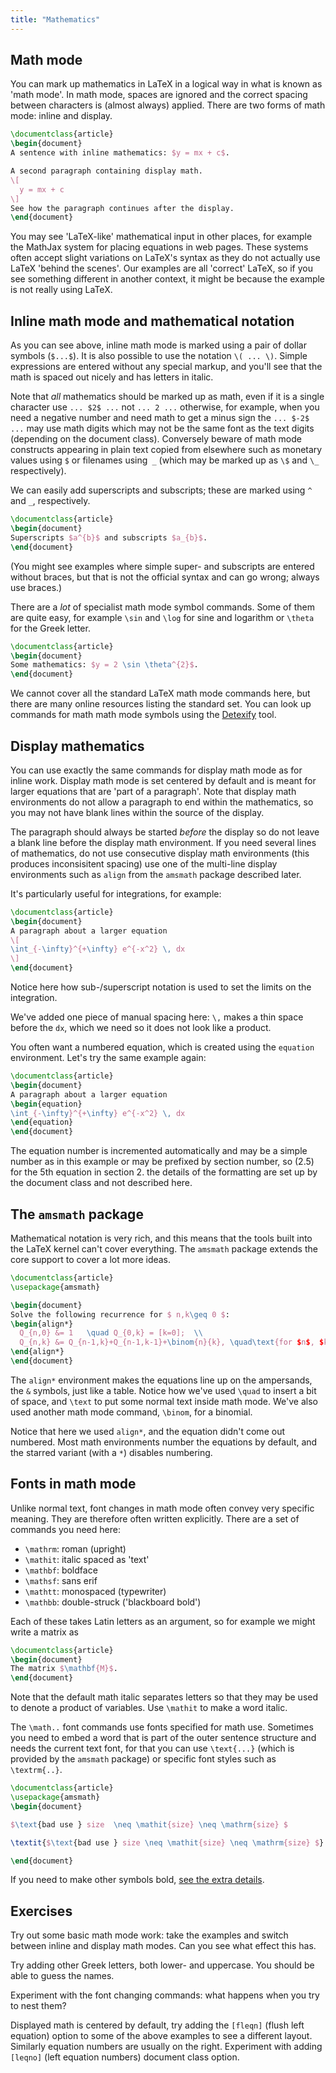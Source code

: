 ```yaml
---
title: "Mathematics"
---
```


## Math mode

You can mark up mathematics in LaTeX in a logical way in what is known as
'math mode'. In math mode, spaces are ignored and the correct spacing between
characters is (almost always) applied. There are two forms of math mode: inline
and display.

```latex
\documentclass{article}
\begin{document}
A sentence with inline mathematics: $y = mx + c$.

A second paragraph containing display math.
\[
  y = mx + c
\]
See how the paragraph continues after the display.
\end{document}
```

You may see 'LaTeX-like' mathematical input in other places, for example
the MathJax system for placing equations in web pages. These systems often
accept slight variations on LaTeX's syntax as they do not actually use LaTeX
'behind the scenes'. Our examples are all 'correct' LaTeX, so if you see
something different in another context, it might be because the example is not
really using LaTeX.

## Inline math mode and mathematical notation

As you can see above, inline math mode is marked using a pair of dollar
symbols (`$...$`). It is also possible to use the notation `\( ... \)`.
Simple expressions are entered without any special markup, and you'll see
that the math is spaced out nicely and has letters in italic.

Note that _all_ mathematics should be marked up as math, even if it is
a single character  use `... $2$ ...`   not `... 2 ...` otherwise, for
example, when you need a negative number and need math to get a minus
sign the `... $-2$ ...` may use math digits which may not be the same
font as the text digits (depending on the document class).
Conversely
beware of math mode constructs appearing in plain text copied from
elsewhere such as  monetary values using `$` or filenames using` _` (which
may be marked up as `\$` and `\_` respectively).

We can easily add superscripts and subscripts; these are marked using `^` and
`_`, respectively.

```latex
\documentclass{article}
\begin{document}
Superscripts $a^{b}$ and subscripts $a_{b}$.
\end{document}
```

(You might see examples where simple super- and subscripts are entered without
braces, but that is not the official syntax and can go wrong; always use
braces.)

There are a _lot_ of specialist math mode symbol commands. Some of them are quite
easy, for example `\sin` and `\log` for sine and logarithm or `\theta` for the
Greek letter.

```latex
\documentclass{article}
\begin{document}
Some mathematics: $y = 2 \sin \theta^{2}$.
\end{document}
```

We cannot cover all the standard LaTeX math mode commands here, but there are
many online resources listing the standard set. You can look up commands for math math mode symbols using the
[Detexify](https://detexify.kirelabs.org/classify.html) tool.


## Display mathematics

You can use exactly the same commands for display math mode as for
inline work. Display math mode is set centered by default and is meant
for larger equations that are 'part of a paragraph'. Note that
display math environments do not allow a paragraph to end within the
mathematics, so you may not have blank lines within the source of the
display.

The paragraph should always be started _before_ the display so do not
leave a blank line before the display math environment. If you need
several lines of mathematics, do not use consecutive display math
environments (this produces inconsisitent spacing) use one of the
multi-line display environments such as `align` from the `amsmath`
package described later.

It's
particularly useful for integrations, for example:

```latex
\documentclass{article}
\begin{document}
A paragraph about a larger equation
\[
\int_{-\infty}^{+\infty} e^{-x^2} \, dx
\]
\end{document}
```

Notice here how sub-/superscript notation is used to set the limits on the
integration.

We've added one piece of manual spacing here: `\,` makes a thin space before the
`dx`, which we need so it does not look like a product.

You often want a numbered equation, which is created using the `equation`
environment. Let's try the same example again:

```latex
\documentclass{article}
\begin{document}
A paragraph about a larger equation
\begin{equation}
\int_{-\infty}^{+\infty} e^{-x^2} \, dx
\end{equation}
\end{document}
```

The equation number is incremented automatically and may be a simple
number as in this example or may be prefixed by section number, so
(2.5) for the 5th equation in section 2. the details of the formatting
are set up by the document class and not described here.


## The `amsmath` package

Mathematical notation is very rich, and this means that the tools built
into the LaTeX kernel can't cover everything. The `amsmath` package
extends the core support to cover a lot more ideas.

```latex
\documentclass{article}
\usepackage{amsmath}

\begin{document}
Solve the following recurrence for $ n,k\geq 0 $:
\begin{align*}
  Q_{n,0} &= 1   \quad Q_{0,k} = [k=0];  \\
  Q_{n,k} &= Q_{n-1,k}+Q_{n-1,k-1}+\binom{n}{k}, \quad\text{for $n$, $k>0$.}
\end{align*}
\end{document}
```

The `align*` environment makes the equations line up on the ampersands, the `&`
symbols, just like a table. Notice how we've used `\quad` to insert a bit of
space, and `\text` to put some normal text inside math mode. We've also used
another math mode command, `\binom`, for a binomial.

Notice that here we used `align*`, and the equation didn't come out numbered.
Most math environments number the equations by default, and the starred variant
(with a `*`) disables numbering.

## Fonts in math mode

Unlike normal text, font changes in math mode often convey very specific meaning.
They are therefore often written explicitly. There are a set of commands you need
here:

- `\mathrm`: roman (upright)
- `\mathit`: italic spaced as 'text'
- `\mathbf`: boldface
- `\mathsf`: sans erif
- `\mathtt`: monospaced (typewriter)
- `\mathbb`: double-struck ('blackboard bold')

Each of these takes Latin letters as an argument, so for example we might
write a matrix as

```latex
\documentclass{article}
\begin{document}
The matrix $\mathbf{M}$.
\end{document}
```

Note that the default math italic separates letters so that they may
be used to denote a product of variables. Use `\mathit` to make a word italic.

The `\math..` font commands use fonts specified for math
use. Sometimes you need to embed a word that is part of the outer
sentence structure and needs the current text font, for that you can
use `\text{...}` (which is provided by the `amsmath` package) or
specific font styles such as `\textrm{..}`.

```latex
\documentclass{article}
\usepackage{amsmath}
\begin{document}

$\text{bad use } size  \neq \mathit{size} \neq \mathrm{size} $

\textit{$\text{bad use } size \neq \mathit{size} \neq \mathrm{size} $}

\end{document}
```


If you need to make other
symbols bold, [see the extra details](more-10).

## Exercises

Try out some basic math mode work: take the examples and switch between
inline and display math modes. Can you see what effect this has.

Try adding other Greek letters, both lower- and uppercase. You should be
able to guess the names.

Experiment with the font changing commands: what happens when you try to
nest them?

Displayed math is centered by default, try adding the `[fleqn]` (flush
left equation) option to some of the above examples to see a different
layout. Similarly equation numbers are usually on the
right. Experiment with adding `[leqno]` (left equation numbers)
document class option.
